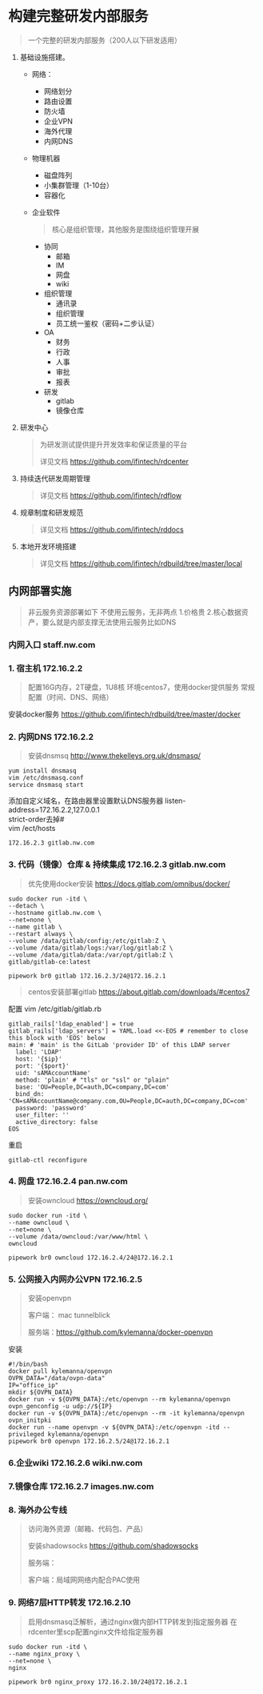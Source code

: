 # 构建完整研发内部服务
> 一个完整的研发内部服务（200人以下研发适用）

1. 基础设施搭建。

    - 网络：

      - 网络划分
      - 路由设置
      - 防火墙
      - 企业VPN
      - 海外代理
      - 内网DNS

    - 物理机器

      - 磁盘阵列
      - 小集群管理（1-10台）
      - 容器化

    - 企业软件

      > 核心是组织管理，其他服务是围绕组织管理开展

      - 协同
        - 邮箱
        - IM
        - 网盘
        - wiki
      - 组织管理
        - 通讯录
        - 组织管理
        - 员工统一鉴权（密码+二步认证）
      - OA
        - 财务
        - 行政
        - 人事
        - 审批
        - 报表
      - 研发
        - gitlab
        - 镜像仓库

2.  研发中心

    > 为研发测试提供提升开发效率和保证质量的平台
    >
    > 详见文档 https://github.com/ifintech/rdcenter

3. 持续迭代研发周期管理

    > 详见文档 https://github.com/ifintech/rdflow

4. 规章制度和研发规范

    > 详见文档 https://github.com/ifintech/rddocs
    
5. 本地开发环境搭建
   
    > 详见文档 https://github.com/ifintech/rdbuild/tree/master/local




## 内网部署实施

> 非云服务资源部署如下
> 不使用云服务，无非两点 1.价格贵 2.核心数据资产，要么就是内部支撑无法使用云服务比如DNS

### 内网入口 staff.nw.com
### 1. 宿主机 172.16.2.2

>配置16G内存，2T硬盘，1U8核
>环境centos7，使用docker提供服务
>常规配置（时间、DNS、网络）

安装docker服务 https://github.com/ifintech/rdbuild/tree/master/docker



### 2. 内网DNS 172.16.2.2

>安装dnsmsq http://www.thekelleys.org.uk/dnsmasq/

```shell
yum install dnsmasq
vim /etc/dnsmasq.conf
service dnsmasq start
```
添加自定义域名，在路由器里设置默认DNS服务器
listen-address=172.16.2.2,127.0.0.1  
strict-order去掉#  
vim /ect/hosts

```shell
172.16.2.3 gitlab.nw.com
```



### 3. 代码（镜像）仓库 & 持续集成 172.16.2.3 gitlab.nw.com 

>优先使用docker安装 https://docs.gitlab.com/omnibus/docker/

```Shell
sudo docker run -itd \
--detach \
--hostname gitlab.nw.com \
--net=none \
--name gitlab \
--restart always \
--volume /data/gitlab/config:/etc/gitlab:Z \
--volume /data/gitlab/logs:/var/log/gitlab:Z \
--volume /data/gitlab/data:/var/opt/gitlab:Z \
gitlab/gitlab-ce:latest

pipework br0 gitlab 172.16.2.3/24@172.16.2.1
```

>centos安装部署gitlab https://about.gitlab.com/downloads/#centos7

配置 vim /etc/gitlab/gitlab.rb

```shell
gitlab_rails['ldap_enabled'] = true
gitlab_rails['ldap_servers'] = YAML.load <<-EOS # remember to close this block with 'EOS' below
main: # 'main' is the GitLab 'provider ID' of this LDAP server
  label: 'LDAP'
  host: '{$ip}'
  port: '{$port}'
  uid: 'sAMAccountName'
  method: 'plain' # "tls" or "ssl" or "plain"
  base: 'OU=People,DC=auth,DC=company,DC=com'
  bind_dn: 'CN=sAMAccountName@company.com,OU=People,DC=auth,DC=company,DC=com'
  password: 'password'
  user_filter: ''
  active_directory: false
EOS
```

重启

```shell
gitlab-ctl reconfigure
```



### 4. 网盘 172.16.2.4 pan.nw.com

> 安装owncloud https://owncloud.org/  

```shell
sudo docker run -itd \
--name owncloud \
--net=none \
--volume /data/owncloud:/var/www/html \
owncloud

pipework br0 owncloud 172.16.2.4/24@172.16.2.1
```



### 5. 公网接入内网办公VPN 172.16.2.5

> 安装openvpn
>
> 客户端： mac tunnelblick
>
> 服务端：https://github.com/kylemanna/docker-openvpn

安装

```shell
#!/bin/bash
docker pull kylemanna/openvpn
OVPN_DATA="/data/ovpn-data"
IP="office_ip"
mkdir ${OVPN_DATA}
docker run -v ${OVPN_DATA}:/etc/openvpn --rm kylemanna/openvpn ovpn_genconfig -u udp://${IP}
docker run -v ${OVPN_DATA}:/etc/openvpn --rm -it kylemanna/openvpn ovpn_initpki
docker run --name openvpn -v ${OVPN_DATA}:/etc/openvpn -itd --privileged kylemanna/openvpn
pipework br0 openvpn 172.16.2.5/24@172.16.2.1
```



### 6.企业wiki 172.16.2.6 wiki.nw.com

### 7.镜像仓库 172.16.2.7 images.nw.com



### 8. 海外办公专线

>访问海外资源（邮箱、代码包、产品）
>
>安装shadowsocks https://github.com/shadowsocks  
>
>服务端：  
>
>客户端：局域网网络内配合PAC使用



### 9. 网络7层HTTP转发 172.16.2.10

> 启用dnsmasq泛解析，通过nginx做内部HTTP转发到指定服务器
> 在rdcenter里scp配置nginx文件给指定服务器

```shel
sudo docker run -itd \
--name nginx_proxy \
--net=none \
nginx

pipework br0 nginx_proxy 172.16.2.10/24@172.16.2.1
```

